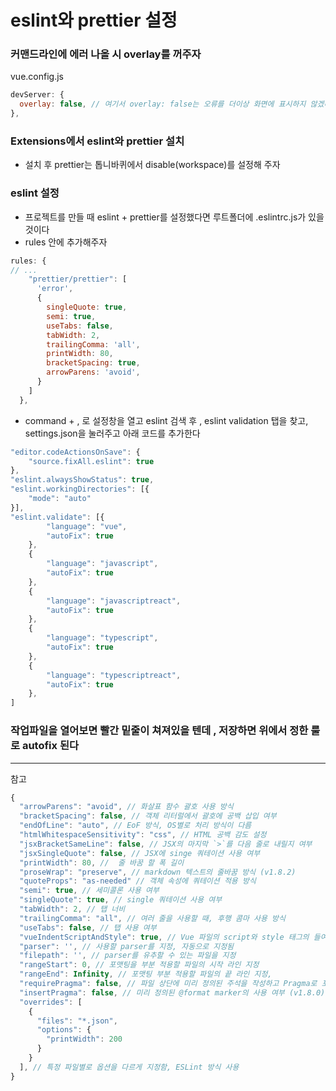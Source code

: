 # eslint와 prettier 설정

### 커맨드라인에 에러 나올 시 overlay를 꺼주자

vue.config.js

```jsx
devServer: {
  overlay: false, // 여기서 overlay: false는 오류를 더이상 화면에 표시하지 않겠다는 말임.
},
```

### Extensions에서 eslint와 prettier 설치

- 설치 후  prettier는 톱니바퀴에서 disable(workspace)를 설정해 주자

### eslint 설정

- 프로젝트를 만들 때 eslint + prettier를 설정했다면 루트폴더에 .eslintrc.js가 있을것이다
- rules 안에 추가해주자

```jsx
rules: {
// ...
    "prettier/prettier": [
      'error',
      {
        singleQuote: true,
        semi: true,
        useTabs: false,
        tabWidth: 2,
        trailingComma: 'all',
        printWidth: 80,
        bracketSpacing: true,
        arrowParens: 'avoid',
      }
    ]
  },
```

- command + , 로 설정창을 열고  eslint 검색 후 , eslint validation 탭을 찾고, settings.json을 눌러주고 아래 코드를 추가한다

```jsx
"editor.codeActionsOnSave": {
    "source.fixAll.eslint": true
},
"eslint.alwaysShowStatus": true,
"eslint.workingDirectories": [{
    "mode": "auto"
}],
"eslint.validate": [{
        "language": "vue",
        "autoFix": true
    },
    {
        "language": "javascript",
        "autoFix": true
    },
    {
        "language": "javascriptreact",
        "autoFix": true
    },
    {
        "language": "typescript",
        "autoFix": true
    },
    {
        "language": "typescriptreact",
        "autoFix": true
    },
]
```

### 작업파일을 열어보면 빨간 밑줄이 쳐져있을 텐데 , 저장하면 위에서 정한 룰로 autofix 된다

---
참고

```jsx
{
  "arrowParens": "avoid", // 화살표 함수 괄호 사용 방식
  "bracketSpacing": false, // 객체 리터럴에서 괄호에 공백 삽입 여부 
  "endOfLine": "auto", // EoF 방식, OS별로 처리 방식이 다름 
  "htmlWhitespaceSensitivity": "css", // HTML 공백 감도 설정
  "jsxBracketSameLine": false, // JSX의 마지막 `>`를 다음 줄로 내릴지 여부 
  "jsxSingleQuote": false, // JSX에 singe 쿼테이션 사용 여부
  "printWidth": 80, //  줄 바꿈 할 폭 길이
  "proseWrap": "preserve", // markdown 텍스트의 줄바꿈 방식 (v1.8.2)
  "quoteProps": "as-needed" // 객체 속성에 쿼테이션 적용 방식
  "semi": true, // 세미콜론 사용 여부
  "singleQuote": true, // single 쿼테이션 사용 여부
  "tabWidth": 2, // 탭 너비 
  "trailingComma": "all", // 여러 줄을 사용할 때, 후행 콤마 사용 방식
  "useTabs": false, // 탭 사용 여부
  "vueIndentScriptAndStyle": true, // Vue 파일의 script와 style 태그의 들여쓰기 여부 (v1.19.0)
  "parser": '', // 사용할 parser를 지정, 자동으로 지정됨
  "filepath": '', // parser를 유추할 수 있는 파일을 지정
  "rangeStart": 0, // 포맷팅을 부분 적용할 파일의 시작 라인 지정
  "rangeEnd": Infinity, // 포맷팅 부분 적용할 파일의 끝 라인 지정,
  "requirePragma": false, // 파일 상단에 미리 정의된 주석을 작성하고 Pragma로 포맷팅 사용 여부 지정 (v1.8.0)
  "insertPragma": false, // 미리 정의된 @format marker의 사용 여부 (v1.8.0)
  "overrides": [ 
    {
      "files": "*.json",
      "options": {
        "printWidth": 200
      }
    }
  ], // 특정 파일별로 옵션을 다르게 지정함, ESLint 방식 사용
}
```
